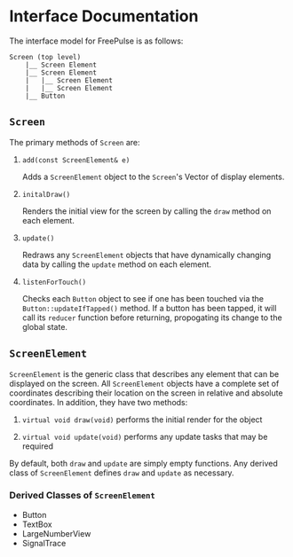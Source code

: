 # Interface Documentation

The interface model for FreePulse is as follows:

```
Screen (top level)
    |__ Screen Element
    |__ Screen Element
    |   |__ Screen Element
    |   |__ Screen Element
    |__ Button
```

## `Screen` 
The primary methods of `Screen` are:

1. `add(const ScreenElement& e)` 

    Adds a `ScreenElement` object to the `Screen`'s Vector of display elements.

2. `initalDraw()` 

    Renders the initial view for the screen by calling the `draw` method on
    each element.

3. `update()` 

    Redraws any `ScreenElement` objects that have dynamically changing data 
    by calling the `update` method on each element.

4. `listenForTouch()`

    Checks each `Button` object to see if one has been touched via the 
    `Button::updateIfTapped()` method. If a button has been tapped, 
    it will call its `reducer` function before returning, propogating its
    change to the global state.

## `ScreenElement`
`ScreenElement` is the generic class that describes any element that can be 
displayed on the screen. All `ScreenElement` objects have a complete set of
coordinates describing their location on the screen in relative and absolute
coordinates. In addition, they have two methods:

1. `virtual void draw(void)` performs the initial render for the object

2. `virtual void update(void)` performs any update tasks that may be required

By default, both `draw` and `update` are simply empty functions. Any derived
class of `ScreenElement` defines `draw` and `update` as necessary.

### Derived Classes of `ScreenElement`
- Button
- TextBox
- LargeNumberView
- SignalTrace
